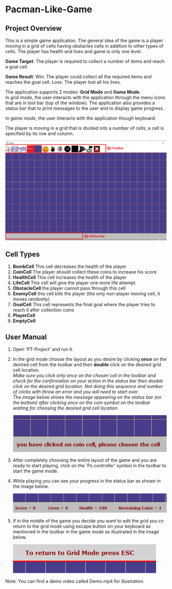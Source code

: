 # Pacman-Like-Game
## Project Overview

This is a simple game application. The general idea of the game is a player moving in a grid of cells having obstacles cells in addition to other types of cells. The player has health and lives and game is only one level. 

**Game Target**:
The player is required to collect a number of items and reach a goal cell.

**Game Result**:
Win: The player could collect all the required items and reaches the goal cell.
Loss: The player lost all his lives.

The application supports 2 modes: **Grid Mode** and **Game Mode**.<br/>
In *grid mode*, the user interacts with the application through the menu icons that are in tool bar (top of the window). The application also provides a status bar that to print messages to the user and to display game progress. 

In *game mode*, the user interacts with the application though keyboard. 

The player is moving in a grid that is divided into a number of cells; a cell is specified by its row and column.<br/>

   ![](images/grid.PNG)

## Cell Types
1) **BombCell** This cell decreases the health of the player
2) **CoinCell** The player should collect these coins to increase his score
3) **HealthCell** This cell increases the health of the player 
4) **LifeCell** This cell will give the player one more life attempt.
5) **ObstacleCell** the player cannot pass through this cell
6) **EnemyCell** this cell kills the player (the only non-player moving cell, it moves randomly)
7) **GoalCell** This cell represents the final goal where the player tries to reach it after   collection coins 
8) **PlayerCell**
9) **EmptyCell**

## User Manual
1) Open 'PT-Project' and run it.
2) In the grid mode choose the layout as you desire by clicking **once** on the desired cell from the toolbar and then **double** click on the desired grid cell location.<br/>
*Make sure you click only once on the chosen cell in the toolbar and check for the confirmation on your action in the status bar then double click on the desired grid location. Not doing this sequence and number of clicks with throw an error and you will need to start over*.<br/>
*The image below shows the message appearing on the status bar (on the bottom) after clicking once on the coin symbol on the toolbar waiting for choosing the desired grid cell location*<br/>

      ![](images/status%20bar.PNG)
3) After completely choosing the entire layout of the game and you are ready to start playing, click on the 'Ps controller' symbol in the toolbar to start the game mode.
4) While playing you can see your progress in the status bar as shown in the image below.<br/>

      ![](images/status_bar_game_mode.PNG)
5) If in the middle of the game you decide you want to edit the grid you cn return to the grid mode using escape button on your keyboard as mentioned in the toolbar in the game mode as illustrated in the image below.<br/>

      ![](images/toolbar_game_mode.PNG)<br/>
      
Note: You can find a demo video called Demo.mp4 for illustration.
      
      
